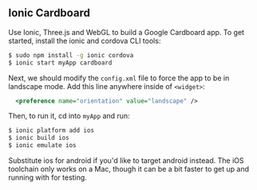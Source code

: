 ## Ionic Cardboard

Use Ionic, Three.js and WebGL to build a Google Cardboard app. To get started, install the ionic and cordova CLI tools:

```bash
$ sudo npm install -g ionic cordova
$ ionic start myApp cardboard
```

Next, we should modify the `config.xml` file to force the app to be in landscape mode. Add this line anywhere inside of `<widget>`:

```xml
  <preference name="orientation" value="landscape" />
```

Then, to run it, cd into `myApp` and run:

```bash
$ ionic platform add ios
$ ionic build ios
$ ionic emulate ios
```

Substitute ios for android if you'd like to target android instead. The iOS toolchain only works on a Mac, though it can be a bit faster to get up and running with for testing.

